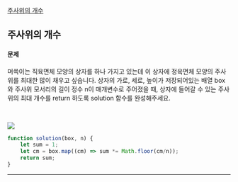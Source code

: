 [주사위의 개수](https://school.programmers.co.kr/learn/courses/30/lessons/120845)
## 주사위의 개수
#### 문제
머쓱이는 직육면체 모양의 상자를 하나 가지고 있는데 이 상자에 정육면체 모양의 주사위를 최대한 많이 채우고 싶습니다. 상자의 가로, 세로, 높이가 저장되어있는 배열 box와 주사위 모서리의 길이 정수 n이 매개변수로 주어졌을 때, 상자에 들어갈 수 있는 주사위의 최대 개수를 return 하도록 solution 함수를 완성해주세요.

<br/>

![](https://velog.velcdn.com/images/jkang4531/post/c03f05dc-3f73-42a2-a2fd-f06155603ce3/image.png)

```javascript
function solution(box, n) {
    let sum = 1;
    let cm = box.map((cm) => sum *= Math.floor(cm/n));
    return sum;
}
```
---
